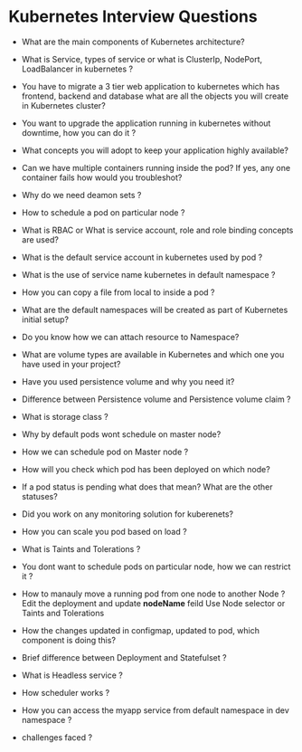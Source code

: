 # Kubernetes Interview Questions

* What are the main components of Kubernetes architecture?

* What is Service, types of service or what is ClusterIp, NodePort, LoadBalancer in kubernetes ?

* You have to migrate a 3 tier web application to kubernetes which has frontend, backend and database what are all the objects you will create in Kubernetes cluster?

* You want to upgrade the application running in kubernetes without downtime, how you can do it ?

* What concepts you will adopt to keep your application highly available?

* Can we have multiple containers running inside the pod? If yes, any one container fails how would you troubleshot?

* Why do we need deamon sets ?

* How to schedule a pod on particular node ?

* What is RBAC or What is service account, role and role binding concepts are used?

* What is the default service account in kubernetes used by pod ?

* What is the use of service name kubernetes in default namespace ?

*  How you can copy a file from local to inside a pod ?

* What are the default namespaces will be created as part of Kubernetes initial setup?

* Do you know how we can attach resource to Namespace?

* What are volume types are available in Kubernetes and which one you have used in your project? 

* Have you used persistence volume and why you need it?

* Difference between Persistence volume and Persistence volume claim ?

* What is storage class ?

* Why by default pods wont schedule on master node?

* How we can schedule pod on Master node ?

* How will you check which pod has been deployed on which node?

* If a pod status is pending what does that mean? What are the other statuses?

* Did you work on any monitoring solution for kuberenets?

* How you can scale you pod based on load ?

* What is Taints and Tolerations ?

* You dont want to schedule pods on particular node, how we can restrict it ?

* How to manauly move a running pod from one node to another Node ?
  Edit the deployment and update **nodeName** feild
  Use Node selector or Taints and Tolerations

* How the changes updated in configmap, updated to pod, which component is doing this?

* Brief difference between Deployment and Statefulset ?

* What is Headless service ?

* How scheduler works ?

* How you can access the myapp service from default namespace in dev namespace ?  

* challenges faced ?
